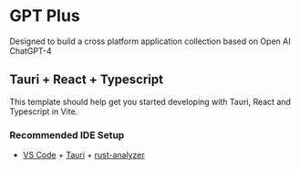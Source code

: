 # GPT Plus
Designed to build a cross platform application collection based on Open AI ChatGPT-4

## Tauri + React + Typescript

This template should help get you started developing with Tauri, React and Typescript in Vite.

### Recommended IDE Setup

- [VS Code](https://code.visualstudio.com/) + [Tauri](https://marketplace.visualstudio.com/items?itemName=tauri-apps.tauri-vscode) + [rust-analyzer](https://marketplace.visualstudio.com/items?itemName=rust-lang.rust-analyzer)
